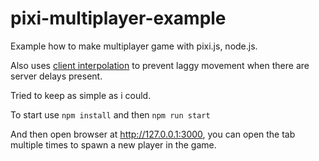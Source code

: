 # pixi-multiplayer-example

Example how to make multiplayer game with pixi.js, node.js.

Also uses [client interpolation](https://www.gabrielgambetta.com/entity-interpolation.html) to prevent laggy movement when there are server delays present.

Tried to keep as simple as i could.

To start use  `npm install` and then `npm run start`

And then open browser at http://127.0.0.1:3000, you can open the tab multiple times to spawn a new player in the game.
